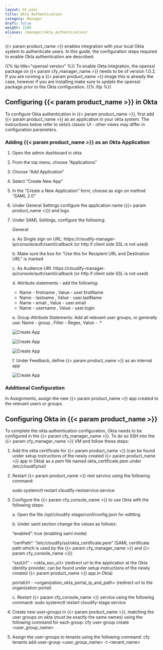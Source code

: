 ```yaml
---
layout: bt_wiki
title: Okta Authentication
category: Manager
draft: false
weight: 1500
aliases: /manager/okta_authentication/
---
```


{{< param product_name >}} enables integration with your local Okta system to authenticate users. In this guide, the configuration steps required to enable Okta authentication are described.

{{% tip title="openssl version" %}}
To enable Okta integration, the openssl package on {{< param cfy_manager_name >}} needs to be of version 1.0.2. If you are running a {{< param product_name >}} image this is already the case, however if you are installing make sure to update the openssl package prior to the Okta configuration.
{{% /tip %}}

## Configuring {{< param product_name >}} in Okta
To configure Okta authentication in {{< param product_name >}}, first add {{< param product_name >}} as an application in your okta system. The instructions below refer to okta’s classic UI - other views may differ in configuration parameters.

### Adding {{< param product_name >}} as an Okta Application
1. Open the admin dashboard in okta
2. From the top menu, choose “Applications”
3. Choose “Add Application”
4. Select “Create New App”
5. In the “Create a New Application” form, choose as sign on method “SAML 2.0”
6. Under General Settings configure the application name ({{< param product_name >}}) and logo
7. Under SAML Settings, configure the following:

    General:

    a. As Single sign on URL: https://cloudify-manager-ip/console/auth/saml/callback (or http if client side SSL is not used)

    b. Make sure the box for “Use this for Recipient URL and Destination URL” is marked

    c. As Audience URI: https://cloudify-manager-ip/console/auth/saml/callback (or http if client side SSL is not used)

    d. Attribute statements - add the following:

    * Name - firstname , Value - user.firstName
    * Name - lastname , Value - user.lastName
    * Name - email , Value - user.email
    * Name - username , Value - user.login

    e. Group Attribute Statements:
    Add all relevant user groups, or generally use:
    Name - group , Filter - Regex, Value - .*

    ![Create App]( /images/okta/okta1.png )

    ![Create App]( /images/okta/okta2.png )

    ![Create App]( /images/okta/okta3.png )

    f. Under Feedback, define {{< param product_name >}} as an internal app

    ![Create App]( /images/okta/okta4.png )

### Additional Configuration
In Assignments, assign the new {{< param product_name >}} app created to the relevant users or groups.

## Configuring Okta in {{< param product_name >}}
To complete the okta authentication configuration, Okta needs to be configured in the {{< param cfy_manager_name >}}.
To do so SSH into the {{< param cfy_manager_name >}} VM and follow these steps:

1. Add the okta certificate for {{< param product_name >}} (can be found under setup instructions of the newly created {{< param product_name >}} app in Okta) as a pem file named okta_certificate.pem under /etc/cloudify/ssl/

2. Restart {{< param product_name >}} rest service using the following command:

	sudo systemctl restart cloudify-restservice.service
3. Configure the {{< param cfy_console_name >}} to use Okta with the following steps:

    a. Open the file /opt/cloudify-stage/conf/config.json for editting

    b. Under saml section change the values as follows:

    “enabled”: true (enabling saml mode)

    “certPath”: “/etc/cloudify/ssl/okta_certificate.pem” (SAML certificate path which is used by the {{< param cfy_manager_name >}} and {{< param cfy_console_name >}})

    “ssoUrl” - <okta_sso_url> (redirect url to the application at the Okta identity provider, can be found under setup instructions of the newly created {{< param product_name >}} app in Okta)

    portalUrl - <organization_okta_portal_ip_and_path> (redirect url to the organization portal)

    c. Restart {{< param cfy_console_name >}} service using the following command:
    sudo systemctl restart cloudify-stage.service

4. Create new user-groups in {{< param product_name >}}, matching the user groups on okta (must be exactly the same names) using the following command for each group:
	cfy user-group create <user_group_name>
5. Assign the user-groups to tenants using the following command:
	cfy tenants add-user-group <user_group_name> -t <tenant_name>
